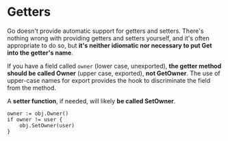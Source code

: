 # Getters

Go doesn't provide automatic support for getters and setters. There's nothing wrong with providing getters and setters yourself, and it's often appropriate to do so, but **it's neither idiomatic nor necessary to put Get into the getter's name**.

If you have a field called `owner` (lower case, unexported), **the getter method should be called Owner** (upper case, exported), **not GetOwner**. The use of upper-case names for export provides the hook to discriminate the field from the method. 

A **setter function**, if needed, will likely **be called SetOwner**.

```
owner := obj.Owner()
if owner != user {
    obj.SetOwner(user)
}
```